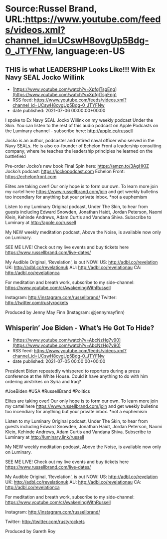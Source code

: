 # Source:Russel Brand, URL:https://www.youtube.com/feeds/videos.xml?channel_id=UCswH8ovgUp5Bdg-0_JTYFNw, language:en-US

## THIS is what LEADERSHIP Looks Like!!! With Ex Navy SEAL Jocko Willink
 - [https://www.youtube.com/watch?v=XpfglTsgEng](https://www.youtube.com/watch?v=XpfglTsgEng)
 - RSS feed: https://www.youtube.com/feeds/videos.xml?channel_id=UCswH8ovgUp5Bdg-0_JTYFNw
 - date published: 2021-07-06 00:00:00+00:00

I spoke to Ex Navy SEAL Jocko Willink on my weekly podcast Under the Skin. You can listen to the rest of this audio podcast on Apple Podcasts on the Luminary channel - subscribe here: http://apple.co/russell 

Jocko is an author, podcaster and retired naval officer who served in the Navy SEALs. He is also co-founder of Echelon Front a leadership consulting company, where he teaches the leadership principles he learned on the battlefield

Pre-order Jocko’s new book Final Spin here: https://amzn.to/3AgHKIZ
Jocko’s podcast: https://jockopodcast.com
Echelon Front: https://echelonfront.com

Elites are taking over! Our only hope is to form our own. To learn more join my cartel here https://www.russellbrand.com/join and get weekly bulletins too incendiary for anything but your private inbox.
*not a euphemism

Listen to my Luminary Original podcast, Under The Skin, to hear from guests including Edward Snowden, Jonathan Haidt, Jordan Peterson, Naomi Klein, Kehinde Andrews, Adam Curtis and Vandana Shiva.
Subscribe to Luminary at http://apple.co/russell 

My NEW weekly meditation podcast, Above the Noise, is available now only on Luminary.

SEE ME LIVE! Check out my live events and buy tickets here https://www.russellbrand.com/live-dates/ 

My Audible Original, ‘Revelation', is out NOW!
US: http://adbl.co/revelation
UK: http://adbl.co/revelationuk
AU: http://adbl.co/revelationau
CA: http://adbl.co/revelationca

For meditation and breath work, subscribe to my side-channel: 
https://www.youtube.com/c/AwakeningWithRussell

Instagram: 
http://instagram.com/russellbrand/
Twitter: 
http://twitter.com/rustyrockets

Produced by Jenny May Finn (Instagram: @jennymayfinn)

## Whisperin’ Joe Biden - What’s He Got To Hide?
 - [https://www.youtube.com/watch?v=AbcNzHg7v90](https://www.youtube.com/watch?v=AbcNzHg7v90)
 - RSS feed: https://www.youtube.com/feeds/videos.xml?channel_id=UCswH8ovgUp5Bdg-0_JTYFNw
 - date published: 2021-07-05 00:00:00+00:00

President Biden repeatedly whispered to reporters during a press conference at the White House. Could it have anything to do with him ordering airstrikes on Syria and Iraq? 

#JoeBiden #USA #RussellBrand #Politics

Elites are taking over! Our only hope is to form our own. To learn more join my cartel here https://www.russellbrand.com/join and get weekly bulletins too incendiary for anything but your private inbox.
*not a euphemism

Listen to my Luminary Original podcast, Under The Skin, to hear from guests including Edward Snowden, Jonathan Haidt, Jordan Peterson, Naomi Klein, Kehinde Andrews, Adam Curtis and Vandana Shiva.
Subscribe to Luminary at http://luminary.link/russell

My NEW weekly meditation podcast, Above the Noise, is available now only on Luminary.

SEE ME LIVE! Check out my live events and buy tickets here https://www.russellbrand.com/live-dates/ 

My Audible Original, ‘Revelation', is out NOW!
US: 
http://adbl.co/revelation
UK: 
http://adbl.co/revelationuk
AU: 
http://adbl.co/revelationau
CA: 
http://adbl.co/revelationca

For meditation and breath work, subscribe to my side-channel: 
https://www.youtube.com/c/AwakeningWithRussell

Instagram: 
http://instagram.com/russellbrand/

Twitter: 
http://twitter.com/rustyrockets

Produced by Gareth Roy

